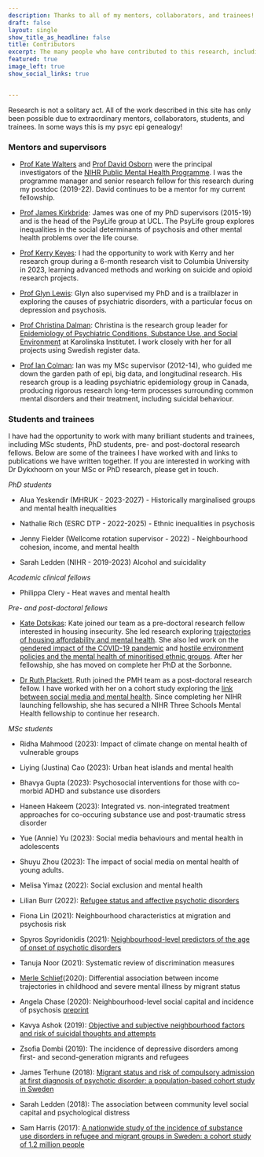 ```yaml
---
description: Thanks to all of my mentors, collaborators, and trainees!
draft: false
layout: single
show_title_as_headline: false
title: Contributors
excerpt: The many people who have contributed to this research, including students, collaborators, and mentors [read more...]
featured: true
image_left: true
show_social_links: true


---
```


Research is not a solitary act. All of the work described in this site has only been possible due to extraordinary mentors, collaborators, students, and trainees. In some ways this is my psyc epi genealogy! 

### Mentors and supervisors
+ [Prof Kate Walters](https://iris.ucl.ac.uk/iris/browse/profile?upi=KWALT44) and [Prof David Osborn](https://www.ucl.ac.uk/psychiatry/people/david-osborn) were the principal investigators of the [NIHR Public Mental Health Programme](https://sphr.nihr.ac.uk/category/research/public-mental-health/). I was the programme manager and senior research fellow for this research during my postdoc (2019-22). David continues to be a mentor for my current fellowship. 

+ [Prof James Kirkbride](https://www.psylife.eu/): James was one of my PhD supervisors (2015-19) and is the head of the PsyLife group at UCL. The PsyLife group explores inequalities in the social determinants of psychosis and other mental health problems over the life course. 

+ [Prof Kerry Keyes](https://www.publichealth.columbia.edu/profile/katherine-m-keyes-phd): I had the opportunity to work with Kerry and her research group during a 6-month research visit to Columbia University in 2023, learning advanced methods and working on suicide and opioid research projects. 

+ [Prof Glyn Lewis](https://www.ucl.ac.uk/brain-sciences/people/professor-glyn-lewis): Glyn also supervised my PhD and is a trailblazer in exploring the causes of psychiatric disorders, with a particular focus on depression and psychosis. 

+ [Prof Christina Dalman](https://staff.ki.se/people/christina-dalman): Christina is the research group leader for [Epidemiology of Psychiatric Conditions, Substance Use, and Social Environment](https://ki.se/en/gph/epidemiology-of-psychiatric-conditions-substance-use-and-social-environment-epicss-0?pk_vid=f8a2915634b84b3d16980493427df1a9) at Karolinska Institutet. I work closely with her for all projects using Swedish register data. 

+ [Prof Ian Colman](http://www.psychepi.com/): Ian was my MSc supervisor (2012-14), who guided me down the garden path of epi, big data, and longitudinal research. His research group is a leading psychiatric epidemiology group in Canada, producing rigorous research long-term processes surrounding common mental disorders and their treatment, including suicidal behaviour.

### Students and trainees 
I have had the opportunity to work with many brilliant students and trainees, including MSc students, PhD students, pre- and post-doctoral research fellows. Below are some of the trainees I have worked with and links to publications we have written together. If you are interested in working with Dr Dykxhoorn on your MSc or PhD research, please get in touch. 


*PhD students*
+ Alua Yeskendir (MHRUK - 2023-2027) - Historically marginalised groups and mental health inequalities

+ Nathalie Rich (ESRC DTP - 2022-2025) - Ethnic inequalities in psychosis

+ Jenny Fielder (Wellcome rotation supervisor - 2022) - Neighbourhood cohesion, income, and mental health

+ Sarah Ledden (NIHR - 2019-2023) Alcohol and suicidality


*Academic clinical fellows*
+ Philippa Clery - Heat waves and mental health 


*Pre- and post-doctoral fellows*
+ [Kate Dotsikas](https://sphr.nihr.ac.uk/trainee/kate-dotsikas/): Kate joined our team as a pre-doctoral research fellow interested in housing insecurity. She led research exploring [trajectories of housing affordability and mental health](https://link.springer.com/article/10.1007/s00127-022-02314-x). She also led work on the [gendered impact of the COVID-19 pandemic](https://journals.plos.org/plosone/article?id=10.1371/journal.pone.0283514) and [hostile environment policies and the mental health of minoritised ethnic groups](). After her fellowship, she has moved on complete her PhD at the Sorbonne. 

+ [Dr Ruth Plackett](https://sphr.nihr.ac.uk/news-and-events/behind-the-research-ruth-plackett/). Ruth joined the PMH team as a post-doctoral research fellow. I have worked with her on a cohort study exploring the [link between social media and mental health](https://www.jmir.org/2023/1/e43213). Since completing her NIHR launching fellowship, she has secured a NIHR Three Schools Mental Health fellowship to continue her research. 


*MSc students* 

+ Ridha Mahmood (2023): Impact of climate change on mental health of vulnerable groups

+ Liying (Justina) Cao (2023): Urban heat islands and mental health

+ Bhavya Gupta (2023): Psychosocial interventions for those with co-morbid ADHD and substance use disorders

+ Haneen Hakeem (2023): Integrated vs. non-integrated treatment approaches for co-occuring substance use and post-traumatic stress disorder 

+ Yue (Annie) Yu (2023): Social media behaviours and mental health in adolescents 

+ Shuyu Zhou (2023): The impact of social media on mental health of young adults. 

+ Melisa Yimaz (2022): Social exclusion and mental health 

+ Lilian Burr (2022): [Refugee status and affective psychotic disorders](https://authors.elsevier.com/c/1ibzhbXYiu-h5)

+ Fiona Lin (2021): Neighbourhood characteristics at migration and psychosis risk 

+ Spyros Spyridonidis (2021): [Neighbourhood-level predictors of the age of onset of psychotic disorders](https://academic.oup.com/schizbullopen/article/3/1/sgac045/6640228) 

+ Tanuja Noor (2021): Systematic review of discrimination measures

+ [Merle Schlief](https://iris.ucl.ac.uk/iris/browse/profile?upi=MMSCH77)(2020): Differential association between income trajectories in childhood and severe mental illness by migrant status

+ Angela Chase (2020): Neighbourhood-level social capital and incidence of psychosis [preprint](https://osf.io/preprints/psyarxiv/269rx/)

+ Kavya Ashok (2019): [Objective and subjective neighbourhood factors and risk of suicidal thoughts and attempts](https://pubmed.ncbi.nlm.nih.gov/34231453/)

+ Zsofia Dombi (2019): The incidence of depressive disorders among first- and second-generation migrants and refugees

+ James Terhune (2018): [Migrant status and risk of compulsory admission at first diagnosis of psychotic disorder: a population-based cohort study in Sweden](https://pubmed.ncbi.nlm.nih.gov/32578529/)

+ Sarah Ledden (2018): The association between community level social capital and psychological distress

+ Sam Harris (2017):  [A nationwide study of the incidence of substance use disorders in refugee and migrant groups in Sweden: a cohort study of 1.2 million people](https://pubmed.ncbi.nlm.nih.gov/31689291/)

